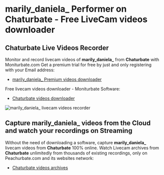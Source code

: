 # marily_daniela_ Performer on Chaturbate - Free LiveCam videos downloader

## Chaturbate Live Videos Recorder

Monitor and record livecam videos of **marily_daniela_** from **Chaturbate** with Moniturbate.com
Get a premium trial for free by just and only registering with your Email address:
* [marily_daniela_ Premium videos downloader](https://moniturbate.com/request-demo-licence-key.html)

Free livecam videos downloader - Moniturbate Software:
* [Chaturbate videos downloader](https://moniturbate.com/moniturbate-download-software.html)

![marily_daniela_ livecam videos recorder](https://peachurnet.com/templates/moniturbate-software.png)


## Capture marily_daniela_ videos from the Cloud and watch your recordings on Streaming

Without the need of downloading a software, capture **marily_daniela_** livecam videos from **Chaturbate** 100% online.
Watch Livecam archives from **Chaturbate** unlimitedly from thousands of existing recordings, only on Peachurbate.com and its websites network:
* [Chaturbate videos archives](https://peachurnet.com/)